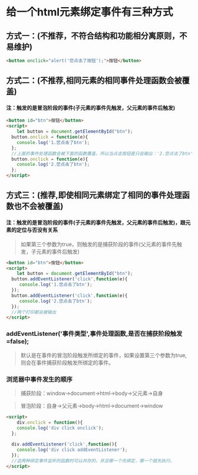 # 给一个html元素绑定事件有三种方式

## 方式一：(不推荐，不符合结构和功能相分离原则，不易维护)

```html
<button onclick="alert('您点击了按钮');">按钮</button>
```

## 方式二：(不推荐,相同元素的相同事件处理函数会被覆盖)

#### 注：触发的是冒泡阶段的事件(子元素的事件先触发，父元素的事件后触发)

```html	
<button id="btn">按钮</button>
<script>
	let button = document.getElementById("btn");
  button.onclick = function(e){
    console.log('1.您点击了btn');
  };
  //上面的事件处理函数会被下面的函数覆盖，所以当点击按钮是只会输出：'2.您点击了btn'
  button.onclick = function(e){
    console.log('2.您点击了btn');
  };
</script>
```

## 方式三：(推荐,即使相同元素绑定了相同的事件处理函数也不会被覆盖)

#### 注：触发的是冒泡阶段的事件(子元素的事件先触发，父元素的事件后触发)，跟元素的定位与否没有关系

>如果第三个参数为true，则触发的是捕获阶段的事件(父元素的事件先触发，子元素的事件后触发)

```html
<button id="btn">按钮</button>
<script>
	let button = document.getElementById("btn");
  button.addEventListener('click',function(e){
     console.log('1.您点击了btn');
  });
  button.addEventListener('click',function(e){
     console.log('2.您点击了btn');
  });
  //两个打印都会被输出
</script>
```

### addEventListener('事件类型',事件处理函数,是否在捕获阶段触发=false);

>默认是在事件的冒泡阶段触发所绑定的事件，如果设置第三个参数为true,则会在事件捕获阶段触发所绑定的事件。

### 浏览器中事件发生的顺序

>捕获阶段：window->document->html->body->父元素->自身

>冒泡阶段：自身->父元素->body->html->document->window

```html
<script>
	div.onclick = function(){
    console.log('div click onclick');
  };
  
  div.addEventListener('click',function(){
    console.log('div click addEventListener');
  });
  //这两种绑定事件监听的函数时可以共存的，并且哪一个先绑定，哪一个就先执行。
</script>
```

